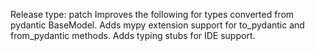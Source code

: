 Release type: patch
Improves the following for types converted from pydantic BaseModel.
Adds mypy extension support for to_pydantic and from_pydantic methods.
Adds typing stubs for IDE support.

